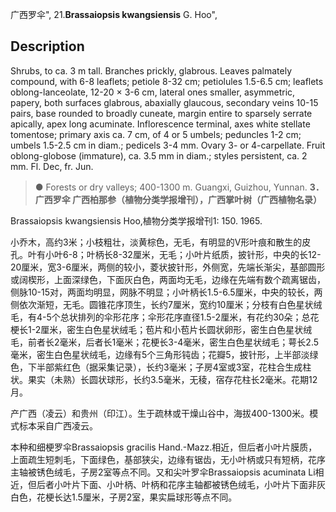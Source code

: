 广西罗伞",
21.**Brassaiopsis kwangsiensis** G. Hoo",

## Description
Shrubs, to ca. 3 m tall. Branches prickly, glabrous. Leaves palmately compound, with 6-8 leaflets; petiole 8-32 cm; petiolules 1.5-6.5 cm; leaflets oblong-lanceolate, 12-20 × 3-6 cm, lateral ones smaller, asymmetric, papery, both surfaces glabrous, abaxially glaucous, secondary veins 10-15 pairs, base rounded to broadly cuneate, margin entire to sparsely serrate apically, apex long acuminate. Inflorescence terminal, axes white stellate tomentose; primary axis ca. 7 cm, of 4 or 5 umbels; peduncles 1-2 cm; umbels 1.5-2.5 cm in diam.; pedicels 3-4 mm. Ovary 3- or 4-carpellate. Fruit oblong-globose (immature), ca. 3.5 mm in diam.; styles persistent, ca. 2 mm. Fl. Dec, fr. Jun.

> ● Forests or dry valleys; 400-1300 m. Guangxi, Guizhou, Yunnan.
**3．广西罗伞 广西柏那参（植物分类学报增刊），广西掌叶树（广西植物名录）**

Brassaiopsis kwangsiensis Hoo,植物分类学报增刊1: 150. 1965.

小乔木，高约3米；小枝粗壮，淡黄棕色，无毛，有明显的V形叶痕和散生的皮孔。叶有小叶6-8；叶柄长8-32厘米，无毛；小叶片纸质，披针形，中央的长12-20厘米，宽3-6厘米，两侧的较小，菱状披针形，外侧宽，先端长渐尖，基部圆形或阔楔形，上面深绿色，下面灰白色，两面均无毛，边缘在先端有数个疏离锯齿，侧脉10-15对，两面均明显，网脉不明显；小叶柄长1.5-6.5厘米，中央的较长，两侧依次渐短，无毛。圆锥花序顶生，长约7厘米，宽约10厘米；分枝有白色星状绒毛，有4-5个总状排列的伞形花序；伞形花序直径1.5-2厘米，有花约30朵；总花梗长1-2厘米，密生白色星状绒毛；苞片和小苞片长圆状卵形，密生白色星状绒毛，前者长2毫米，后者长1毫米；花梗长3-4毫米，密生白色星状绒毛；萼长2.5毫米，密生白色星状绒毛，边缘有5个三角形钝齿；花瓣5，披针形，上半部淡绿色，下半部紫红色（据采集记录），长约3毫米；子房4室或3室，花柱合生成柱状。果实（未熟）长圆状球形，长约3.5毫米，无稜，宿存花柱长2毫米。花期12月。

产广西（凌云）和贵州（印江）。生于疏林或干燥山谷中，海拔400-1300米。模式标本采自广西凌云。

本种和细梗罗伞Brassaiopsis gracilis Hand.-Mazz.相近，但后者小叶片膜质，上面疏生短刺毛，下面绿色，基部狭尖，边缘有锯齿，无小叶柄或只有短柄，花序主轴被锈色绒毛，子房2室等点不同。又和尖叶罗伞Brassaiopsis acuminata Li相近，但后者小叶片下面、小叶柄、叶柄和花序主轴都被锈色绒毛，小叶片下面非灰白色，花梗长达1.5厘米，子房2室，果实扁球形等点不同。
